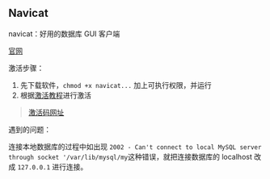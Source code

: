 ## Navicat

navicat：好用的数据库 GUI 客户端

[官网](https://www.navicat.com.cn/)

激活步骤：
1. 先下载软件，`chmod +x navicat...` 加上可执行权限，并运行
2. 根据[激活教程](https://navicat.rainss.cc/doc/)进行激活

> [激活码网址](https://navicat.rainss.cc/)



遇到的问题：

连接本地数据库的过程中如出现 `2002 - Can't connect to local MySQL server through socket '/var/lib/mysql/my`这种错误，就把连接数据库的 localhost 改成 `127.0.0.1` 进行连接。


